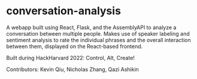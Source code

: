 # conversation-analysis

A webapp built using React, Flask, and the AssemblyAPI to analyze a conversation between multiple people. Makes use of speaker labeling and sentiment analysis to rate the individual phrases and the overall interaction between them, displayed on the React-based frontend.

Built during HackHarvard 2022: Control, Alt, Create!

Contributors: Kevin Qiu, Nicholas Zhang, Qazi Ashikin
